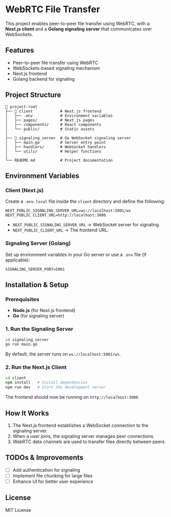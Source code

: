 # WebRTC File Transfer

This project enables peer-to-peer file transfer using WebRTC, with a **Next.js client** and a **Golang signaling server** that communicates over WebSockets.

## Features
- Peer-to-peer file transfer using WebRTC
- WebSockets-based signaling mechanism
- Next.js frontend
- Golang backend for signaling

## Project Structure
```
📂 project-root
├── 📂 client            # Next.js frontend
│   ├── .env            # Environment variables
│   ├── pages/          # Next.js pages
│   ├── components/     # React components
│   └── public/         # Static assets
│
├── 📂 signaling_server  # Go WebSocket signaling server
│   ├── main.go         # Server entry point
│   ├── handlers/       # WebSocket handlers
│   └── utils/          # Helper functions
│
└── README.md           # Project documentation
```

## Environment Variables
### Client (Next.js)
Create a `.env.local` file inside the `client` directory and define the following:
```
NEXT_PUBLIC_SIGNALING_SERVER_URL=ws://localhost:5001/ws
NEXT_PUBLIC_CLIENT_URL=http://localhost:3000
```
- `NEXT_PUBLIC_SIGNALING_SERVER_URL` → WebSocket server for signaling.
- `NEXT_PUBLIC_CLIENT_URL` → The frontend URL.

### Signaling Server (Golang)
Set up environment variables in your Go server or use a `.env` file (if applicable):
```
SIGNALING_SERVER_PORT=5001
```

## Installation & Setup
### Prerequisites
- **Node.js** (for Next.js frontend)
- **Go** (for signaling server)

### 1. Run the Signaling Server
```sh
cd signaling_server
go run main.go
```
By default, the server runs on `ws://localhost:5001/ws`.

### 2. Run the Next.js Client
```sh
cd client
npm install   # Install dependencies
npm run dev   # Start the development server
```
The frontend should now be running on `http://localhost:3000`.

## How It Works
1. The Next.js frontend establishes a WebSocket connection to the signaling server.
2. When a user joins, the signaling server manages peer connections.
3. WebRTC data channels are used to transfer files directly between peers.

## TODOs & Improvements
- [ ] Add authentication for signaling
- [ ] Implement file chunking for large files
- [ ] Enhance UI for better user experience

## License
MIT License

